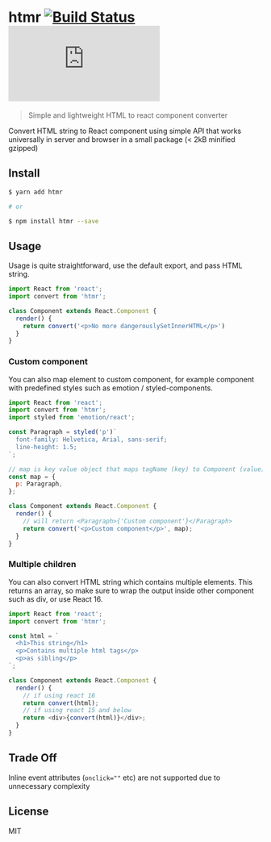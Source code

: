 # htmr [![Build Status](https://travis-ci.org/pveyes/htmr.svg?branch=master)](https://travis-ci.org/pveyes/htmr) [![bundle size](http://img.badgesize.io/https://unpkg.com/htmr/lib/htmr.min.js?compression=gzip)](https://unpkg.com/htmr/lib/htmr.min.js)

> Simple and lightweight HTML to react component converter

Convert HTML string to React component using simple API that works universally in
server and browser in a small package (< 2kB minified gzipped)

## Install

```sh
$ yarn add htmr

# or

$ npm install htmr --save
```

## Usage

Usage is quite straightforward, use the default export, and pass HTML string.

```js
import React from 'react';
import convert from 'htmr';

class Component extends React.Component {
  render() {
    return convert('<p>No more dangerouslySetInnerHTML</p>')
  }
}
```

### Custom component

You can also map element to custom component, for example component with predefined
styles such as emotion / styled-components.

```js
import React from 'react';
import convert from 'htmr';
import styled from 'emotion/react';

const Paragraph = styled('p')`
  font-family: Helvetica, Arial, sans-serif;
  line-height: 1.5;
`;

// map is key value object that maps tagName (key) to Component (value)
const map = {
  p: Paragraph,
};

class Component extends React.Component {
  render() {
    // will return <Paragraph>{'Custom component'}</Paragraph>
    return convert('<p>Custom component</p>', map);
  }
}
```

### Multiple children

You can also convert HTML string which contains multiple elements. This returns
an array, so make sure to wrap the output inside other component such as div,
or use React 16.

```js
import React from 'react';
import convert from 'htmr';

const html = `
  <h1>This string</h1>
  <p>Contains multiple html tags</p>
  <p>as sibling</p>
`;

class Component extends React.Component {
  render() {
    // if using react 16
    return convert(html);
    // if using react 15 and below
    return <div>{convert(html)}</div>;
  }
}
```

## Trade Off
Inline event attributes (`onclick=""` etc) are not supported due to unnecessary complexity

## License

MIT
